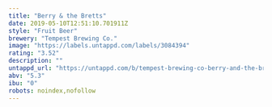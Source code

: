 ```yaml
---
title: "Berry & the Bretts"
date: 2019-05-10T12:51:10.701911Z
style: "Fruit Beer"
brewery: "Tempest Brewing Co."
image: "https://labels.untappd.com/labels/3084394"
rating: "3.52"
description: ""
untappd_url: "https://untappd.com/b/tempest-brewing-co-berry-and-the-bretts/3084394"
abv: "5.3"
ibu: "0"
robots: noindex,nofollow
---
```

